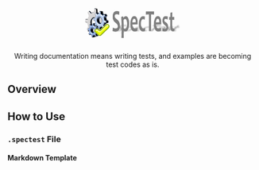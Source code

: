 <p align="center"><img src="../../spectest.png" height="84px" /></p>
<p align="center">Writing documentation means writing tests, and examples are becoming test codes as is.</p>

## Overview


## How to Use

### `.spectest` File

#### Markdown Template

